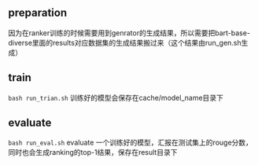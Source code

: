## preparation
因为在ranker训练的时候需要用到genrator的生成结果，所以需要把bart-base-diverse里面的results对应数据集的生成结果搬过来（这个结果由run_gen.sh生成）

## train
`bash run_trian.sh`
训练好的模型会保存在cache/model_name目录下


## evaluate 
`bash run_eval.sh` 
evaluate 一个训练好的模型，汇报在测试集上的rouge分数，同时也会生成ranking的top-1结果，保存在result目录下